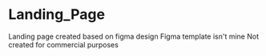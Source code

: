 # Landing_Page
Landing page created based on figma design
Figma template isn't mine
Not created for commercial purposes
